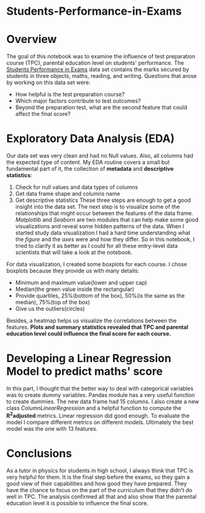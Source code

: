 # Students-Performance-in-Exams

# Overview
The goal of this notebook was to examine the influence of test preparation course (TPC), parental education level on students' performance. The [Students Performance in Exams](https://www.kaggle.com/spscientist/students-performance-in-exams) data set contains the marks secured by students in three objects, maths, reading, and writing.
Questions that arose by working on this data set were:
- How helpful is the test preparation course?
- Which major factors contribute to test outcomes?
- Beyond the preparation test, what are the second feature that could affect the final score?

# Exploratory Data Analysis (EDA)
Our data set was very clean and had no Null values. Also, all columns had the expected type of content. My EDA routine covers a small but fundamental part of it, the collection of **metadata** and **descriptive statistics**:
1. Check for null values and data types of columns
2. Get data frame shape and columns name
3. Get descriptive statistics
These three steps are enough to get a good insight into the data set. The next step is to visualize some of the relationships that might occur between the features of the data frame. *Matplotlib* and *Seaborn* are two modules that can help make some good visualizations and reveal some hidden patterns of the data.
When I started study data visualization I had a hard time understanding what the *figure* and the *axes* were and how they differ. So in this notebook, I tried to clarify it as better as I could for all these entry-level data scientists that will take a look at the notebook.

For data visualization, I created some boxplots for each course. I chose boxplots because they provide us with many details:
- Minimum and maximum value(lower and upper cap)
- Median(the green value inside the rectangular)
- Provide quartiles, 25%(bottom of the box), 50%(is the same as the median), 75%(top of the box)
- Give us the outliers(circles)

Besides, a heatmap helps us visualize the correlations between the features. **Plots and summary statistics revealed that TPC and parental education level could influence the final score for each course.**

# Developing a Linear Regression Model to predict maths' score
In this part, I thought that the better way to deal with categorical variables was to create dummy variables. Pandas module has a very useful function to create dummies. The new data frame had 15 columns.
I also create a new class *ColumnLinearRegression* and a helpful function to compute the **R<sup>2</sup>adjusted** metrics. Linear regression did good enough. To evaluate the model I compare different metrics on different models. Ultimately the best model was the one with 13 features.

# Conclusions
As a tutor in physics for students in high school, I always think that TPC is very helpful for them. It is the final step before the exams, so they gain a good view of their capabilities and how good they have prepared. They have the chance to focus on the part of the curriculum that they didn't do well in TPC. 
The analysis confirmed all that and also show that the parental education level it is possible to influence the final score. 
